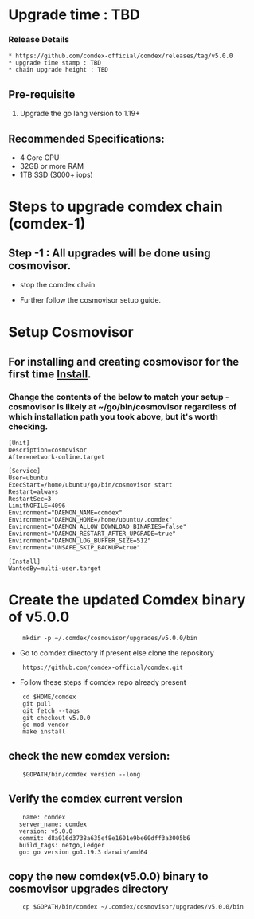 # Upgrade time : TBD

### Release Details
    * https://github.com/comdex-official/comdex/releases/tag/v5.0.0
    * upgrade time stamp : TBD
    * chain upgrade height : TBD


## Pre-requisite
1. Upgrade the go lang version to 1.19+

## Recommended Specifications:
   * 4 Core CPU
   * 32GB or more RAM
   * 1TB SSD (3000+ iops)

# Steps to upgrade comdex chain (comdex-1)

## Step -1 : All upgrades will be done using cosmovisor.

* stop the comdex chain

* Further follow the cosmovisor setup guide.

# Setup Cosmovisor

## For installing and creating cosmovisor for the first time [Install](https://github.com/comdex-official/networks/blob/main/testnet/cosmovisor-setup.md). 

### Change the contents of the below to match your setup - cosmovisor is likely at ~/go/bin/cosmovisor regardless of which installation path you took above, but it's worth checking.

```shell
[Unit]
Description=cosmovisor
After=network-online.target

[Service]
User=ubuntu
ExecStart=/home/ubuntu/go/bin/cosmovisor start
Restart=always
RestartSec=3
LimitNOFILE=4096
Environment="DAEMON_NAME=comdex"
Environment="DAEMON_HOME=/home/ubuntu/.comdex"
Environment="DAEMON_ALLOW_DOWNLOAD_BINARIES=false"
Environment="DAEMON_RESTART_AFTER_UPGRADE=true"
Environment="DAEMON_LOG_BUFFER_SIZE=512"
Environment="UNSAFE_SKIP_BACKUP=true"

[Install]
WantedBy=multi-user.target
```

# Create the updated Comdex binary of v5.0.0

```shell
    mkdir -p ~/.comdex/cosmovisor/upgrades/v5.0.0/bin
```
* Go to comdex directory if present else clone the repository

```shell
    https://github.com/comdex-official/comdex.git
```

* Follow these steps if comdex repo already present

```shell
    cd $HOME/comdex
    git pull
    git fetch --tags
    git checkout v5.0.0
    go mod vendor
    make install
```

## check the new comdex version:

```shell
    $GOPATH/bin/comdex version --long
```

## Verify the comdex current version

```shell
    name: comdex
   server_name: comdex
   version: v5.0.0
   commit: d8a016d3738a635ef8e1601e9be60dff3a3005b6
   build_tags: netgo,ledger
   go: go version go1.19.3 darwin/amd64

```
## copy the new comdex(v5.0.0) binary to cosmovisor upgrades directory

```shell
    cp $GOPATH/bin/comdex ~/.comdex/cosmovisor/upgrades/v5.0.0/bin
```
